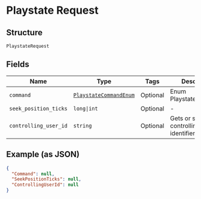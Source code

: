 
# Playstate Request

## Structure

`PlaystateRequest`

## Fields

| Name | Type | Tags | Description |
|  --- | --- | --- | --- |
| `command` | [`PlaystateCommandEnum`](../../doc/models/playstate-command-enum.md) | Optional | Enum PlaystateCommand. |
| `seek_position_ticks` | `long\|int` | Optional | - |
| `controlling_user_id` | `string` | Optional | Gets or sets the controlling user identifier. |

## Example (as JSON)

```json
{
  "Command": null,
  "SeekPositionTicks": null,
  "ControllingUserId": null
}
```

